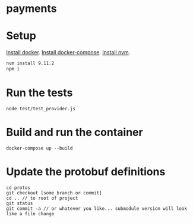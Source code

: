 # payments

# Setup

[Install docker](https://docs.docker.com/install/).
[Install docker-compose](https://docs.docker.com/compose/).
[Install nvm](https://github.com/creationix/nvm).

```bash
nvm install 9.11.2
npm i
```

# Run the tests

```
node test/test_provider.js
```

# Build and run the container

```
docker-compose up --build
```

# Update the protobuf definitions

```
cd protos
git checkout [some branch or commit]
cd .. // to root of project
git status
git commit -a // or whatever you like... submodule version will look like a file change
```
